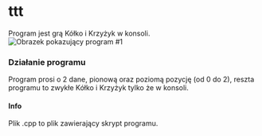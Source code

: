 # ttt
Program jest grą Kółko i Krzyżyk w konsoli.<br/>
![Obrazek pokazujący program #1]( https://i.imgur.com/mMqEWh9.png)<br/>
### Działanie programu
Program prosi o 2 dane, pionową oraz poziomą pozycję (od 0 do 2), reszta programu to zwykłe Kółko i Krzyżyk tylko że w konsoli.
#### Info
Plik .cpp to plik zawierający skrypt programu.
